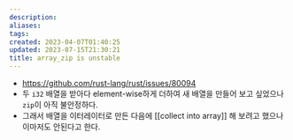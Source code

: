 ```yaml
---
description:
aliases: 
tags: 
created: 2023-04-07T01:40:25
updated: 2023-07-15T21:30:21
title: array_zip is unstable
---
```

- https://github.com/rust-lang/rust/issues/80094
- 두 `i32` 배열을 받아다 element-wise하게 더하여 새 배열을 만들어 보고 싶었으나 `zip`이 아직 불안정하다.
- 그래서 배열을 이터레이터로 만든 다음에 [[collect into array]] 해 보려고 했으나 이마저도 안된다고 한다.
